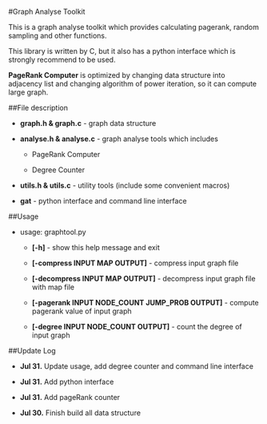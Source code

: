 #Graph Analyse Toolkit

This is a graph analyse toolkit which provides calculating pagerank, random sampling and other functions.

This library is written by C, but it also has a python interface which is strongly recommend to be used.

**PageRank Computer** is optimized by changing data structure into adjacency list and changing algorithm of power iteration, so it can compute large graph.

##File description

* **graph.h & graph.c** - graph data structure

* **analyse.h & analyse.c** - graph analyse tools which includes

	* PageRank Computer

	* Degree Counter

* **utils.h & utils.c** - utility tools (include some convenient macros)

* **gat** - python interface and command line interface

##Usage

* usage: graphtool.py 

	* **[-h]** - show this help message and exit

    * **[-compress INPUT MAP OUTPUT]** - compress input graph file

    * **[-decompress INPUT MAP OUTPUT]** - decompress input graph file with map file

    * **[-pagerank INPUT NODE_COUNT JUMP_PROB OUTPUT]** - compute pagerank value of input graph

    * **[-degree INPUT NODE_COUNT OUTPUT]** - count the degree of input graph

##Update Log

* **Jul 31.** Update usage, add degree counter and command line interface

* **Jul 31.** Add python interface

* **Jul 31.** Add pageRank counter

* **Jul 30.** Finish build all data structure